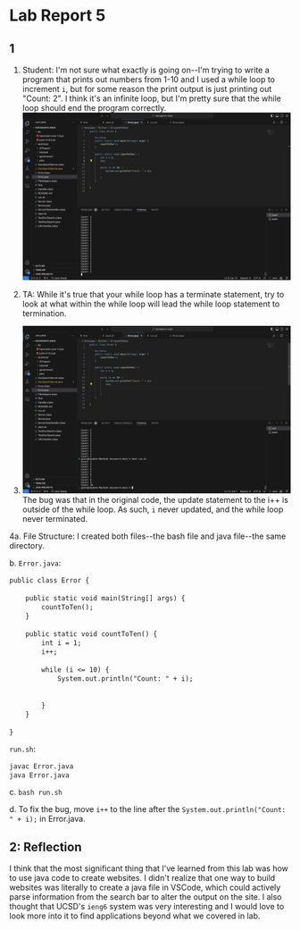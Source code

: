 # Lab Report 5

## 1
1. Student: I'm not sure what exactly is going on--I'm trying to write a program that prints out numbers from 1-10 and I used a while loop to increment `i`, but for some reason the print output is just printing out "Count: 2". I think it's an infinite loop, but I'm pretty sure that the while loop should end the program correctly.
![alt text1](./infinite1.jpg) 

2. TA: While it's true that your while loop has a terminate statement, try to look at what within the while loop will lead the while loop statement to termination.

3. ![alt text2](./infinite2.jpg)
The bug was that in the original code, the update statement to the i++ is outside of the while loop. As such, `i` never updated, and the while loop never terminated.

4a. File Structure: I created both files--the bash file and java file--the same directory. 

b. `Error.java`:
```
public class Error {

    public static void main(String[] args) {
        countToTen();
    }

    public static void countToTen() {
        int i = 1;
        i++;

        while (i <= 10) {
            System.out.println("Count: " + i);


        }
    }
    
}
```

`run.sh`:
```
javac Error.java
java Error.java
```
c. `bash run.sh`

d. To fix the bug, move `i++` to the line after the `System.out.println("Count: " + i);` in Error.java.

## 2: Reflection

I think that the most significant thing that I've learned from this lab was how to use java code to create websites. I didn't realize that one way to build websites was literally to create a java file in VSCode, which could actively parse information from the search bar to alter the output on the site. I also thought that UCSD's `ieng6` system was very interesting and I would love to look more into it to find applications beyond what we covered in lab.

